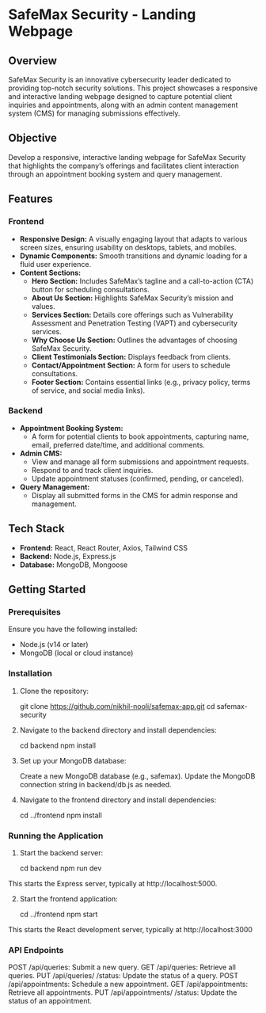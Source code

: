 # SafeMax Security - Landing Webpage

## Overview

SafeMax Security is an innovative cybersecurity leader dedicated to providing top-notch security solutions. This project showcases a responsive and interactive landing webpage designed to capture potential client inquiries and appointments, along with an admin content management system (CMS) for managing submissions effectively.

## Objective

Develop a responsive, interactive landing webpage for SafeMax Security that highlights the company’s offerings and facilitates client interaction through an appointment booking system and query management.

## Features

### Frontend

- **Responsive Design:** A visually engaging layout that adapts to various screen sizes, ensuring usability on desktops, tablets, and mobiles.
- **Dynamic Components:** Smooth transitions and dynamic loading for a fluid user experience.
- **Content Sections:**
    - **Hero Section:** Includes SafeMax’s tagline and a call-to-action (CTA) button for scheduling consultations.
    - **About Us Section:** Highlights SafeMax Security’s mission and values.
    - **Services Section:** Details core offerings such as Vulnerability Assessment and Penetration Testing (VAPT) and cybersecurity services.
    - **Why Choose Us Section:** Outlines the advantages of choosing SafeMax Security.
    - **Client Testimonials Section:** Displays feedback from clients.
    - **Contact/Appointment Section:** A form for users to schedule consultations.
    - **Footer Section:** Contains essential links (e.g., privacy policy, terms of service, and social media links).

### Backend

- **Appointment Booking System:** 
    - A form for potential clients to book appointments, capturing name, email, preferred date/time, and additional comments.
- **Admin CMS:**
    - View and manage all form submissions and appointment requests.
    - Respond to and track client inquiries.
    - Update appointment statuses (confirmed, pending, or canceled).
- **Query Management:** 
    - Display all submitted forms in the CMS for admin response and management.

## Tech Stack

- **Frontend:** React, React Router, Axios, Tailwind CSS
- **Backend:** Node.js, Express.js
- **Database:** MongoDB, Mongoose

## Getting Started

### Prerequisites

Ensure you have the following installed:

- Node.js (v14 or later)
- MongoDB (local or cloud instance)

### Installation

1. Clone the repository:

   git clone https://github.com/nikhil-nooli/safemax-app.git
   cd safemax-security
   

2. Navigate to the backend directory and install dependencies:

    cd backend
    npm install


3. Set up your MongoDB database:

    Create a new MongoDB database (e.g., safemax).
    Update the MongoDB connection string in backend/db.js as needed.


4. Navigate to the frontend directory and install dependencies:

    cd ../frontend
    npm install


###    Running the Application


1. Start the backend server:

    cd backend
    npm run dev
    
 This starts the Express server, typically at http://localhost:5000.


2. Start the frontend application:

    cd ../frontend
    npm start

This starts the React development server, typically at http://localhost:3000


### API Endpoints
POST /api/queries: Submit a new query.
GET /api/queries: Retrieve all queries.
PUT /api/queries/
/status: Update the status of a query.
POST /api/appointments: Schedule a new appointment.
GET /api/appointments: Retrieve all appointments.
PUT /api/appointments/
/status: Update the status of an appointment.
